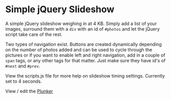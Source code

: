 # Simple jQuery Slideshow
A simple jQuery slideshow weighing in at 4 KB. Simply add a list of your images, surround them with a <code>div</code> with an id of <code>#photos</code> and let the jQuery script take care of the rest.

Two types of navigation exist. Buttons are created dynamically depending on the number of photos added and can be used to cycle through the pictures or if you want to enable left and right navigation, add in a couple of <code>span</code> tags, or any other tags for that matter. Just make sure they have id's of <code>#next</code> and <code>#prev</code>.

View the scripts.js file for more help on slideshow timing settings. Currently set to 4 seconds.

View / edit the <a href="http://plnkr.co/edit/YVmmiV?p=preview" title="Plunker">Plunker</a>

